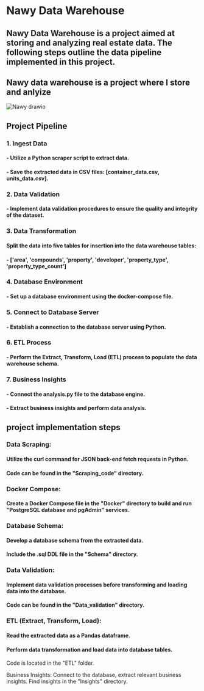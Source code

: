 # Nawy Data Warehouse
## Nawy Data Warehouse is a project aimed at storing and analyzing real estate data. The following steps outline the data pipeline implemented in this project.

## Nawy data warehouse is a project where I store and anlyize

![Nawy drawio](https://github.com/Muhamad-Nady/Nawy-data-warehouse/assets/34611160/9b60df22-b5ac-4247-82a2-84e24a622b97)

## Project Pipeline
### 1. Ingest Data
#### - Utilize a Python scraper script to extract data.
#### - Save the extracted data in CSV files: [container_data.csv, units_data.csv].
### 2. Data Validation
#### - Implement data validation procedures to ensure the quality and integrity of the dataset.
### 3. Data Transformation
#### Split the data into five tables for insertion into the data warehouse tables:
#### - ['area', 'compounds', 'property', 'developer', 'property_type', 'property_type_count']
### 4. Database Environment
#### - Set up a database environment using the docker-compose file.
### 5. Connect to Database Server
#### - Establish a connection to the database server using Python.
### 6. ETL Process
#### - Perform the Extract, Transform, Load (ETL) process to populate the data warehouse schema.
### 7. Business Insights
#### - Connect the analysis.py file to the database engine.
#### - Extract business insights and perform data analysis.

## project implementation steps
### Data Scraping:
#### Utilize the curl command for JSON back-end fetch requests in Python.
#### Code can be found in the "Scraping_code" directory.

### Docker Compose:
#### Create a Docker Compose file in the "Docker" directory to build and run "PostgreSQL database and pgAdmin" services.

### Database Schema:
#### Develop a database schema from the extracted data.
#### Include the .sql DDL file in the "Schema" directory.

### Data Validation:
#### Implement data validation processes before transforming and loading data into the database.
#### Code can be found in the "Data_validation" directory.

### ETL (Extract, Transform, Load):
#### Read the extracted data as a Pandas dataframe.
#### Perform data transformation and load data into database tables.
Code is located in the "ETL" folder.

Business Insights:
Connect to the database, extract relevant business insights.
Find insights in the "Insights" directory.
